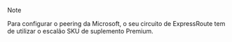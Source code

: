 >[!NOTE]
>Para configurar o peering da Microsoft, o seu circuito de ExpressRoute tem de utilizar o escalão SKU de suplemento Premium. 
>
>